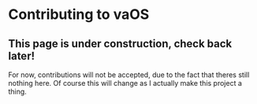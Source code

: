 # Contributing to vaOS

## This page is under construction, check back later!

For now, contributions will not be accepted, due to the fact that theres still nothing here. Of course this will change as I actually make this project a thing.